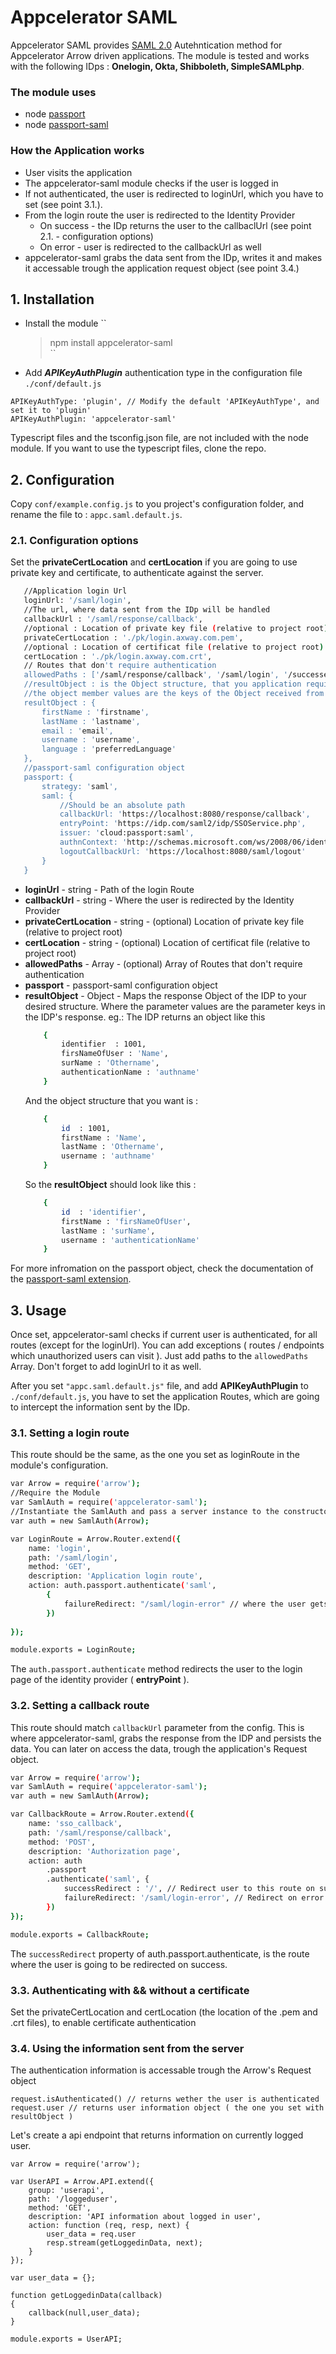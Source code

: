 # Appcelerator SAML
Appcelerator SAML provides [SAML 2.0](http://en.wikipedia.org/wiki/SAML_2.0) Autehntication method for Appcelerator Arrow driven applications. 
The module is tested and works with the following IDps : **Onelogin, Okta, Shibboleth, SimpleSAMLphp**. 

### The module uses
* node [passport](http://passportjs.org/)
* node [passport-saml](https://github.com/bergie/passport-saml)

### How the Application works

*   User visits the application
*   The appcelerator-saml module checks if the user is logged in
*   If not authenticated, the user is redirected to loginUrl, which you have to set (see point 3.1.).
*   From the login route the user is redirected to the Identity Provider
    *   On success - the IDp returns the user to the callbaclUrl (see point 2.1. - configuration options)
    *   On error - user is redirected to the callbackUrl as well
*   appcelerator-saml grabs the data sent from the IDp, writes it and makes it accessable trough the application request object (see point 3.4.)
    

## 1.   Installation
* Install the module
    ``
    > npm install appcelerator-saml       
    ``
*   Add ***APIKeyAuthPlugin*** authentication type in the configuration file `./conf/default.js`
```
APIKeyAuthType: 'plugin', // Modify the default 'APIKeyAuthType', and set it to 'plugin'
APIKeyAuthPlugin: 'appcelerator-saml' 
```

Typescript files and the tsconfig.json file, are not included with the node module.
If you want to use the typescript files, clone the repo.

## 2.  Configuration
 Copy ``conf/example.config.js`` to you project's configuration folder, and rename the file to : 
 ``appc.saml.default.js``.
### 2.1.   Configuration options
 Set  the **privateCertLocation** and **certLocation** if you are going to use private key and certificate, to authenticate against the server.
 
 ```sh
    //Application login Url
    loginUrl: '/saml/login',
    //The url, where data sent from the IDp will be handled
    callbackUrl : '/saml/response/callback',
    //optional : Location of private key file (relative to project root)
    privateCertLocation : './pk/login.axway.com.pem',
    //optional : Location of certificat file (relative to project root)
    certLocation : './pk/login.axway.com.crt',
    // Routes that don't require authentication
    allowedPaths : ['/saml/response/callback', '/saml/login', '/successed'],
    //resultObject : is the Object structure, that you application requires
    //the object member values are the keys of the Object received from the IDp 
    resultObject : {
        firstName : 'firstname',
        lastName : 'lastname',
        email : 'email',
        username : 'username',
        language : 'preferredLanguage'
    },
    //passport-saml configuration object
    passport: {
        strategy: 'saml',
        saml: {
            //Should be an absolute path
            callbackUrl: 'https://localhost:8080/response/callback',
            entryPoint: 'https://idp.com/saml2/idp/SSOService.php',
            issuer: 'cloud:passport:saml',
            authnContext: 'http://schemas.microsoft.com/ws/2008/06/identity/authenticationmethod/windows',
            logoutCallbackUrl: 'https://localhost:8080/saml/logout'
        }
    }
 ```
*   **loginUrl** - string - Path of the login Route
*   **callbackUrl** - string - Where the user is redirected by the Identity Provider
*   **privateCertLocation** - string - (optional) Location of private key file (relative to project root)  
*   **certLocation** - string - (optional) Location of certificat file (relative to project root)
*   **allowedPaths** - Array - (optional) Array of Routes that don't require authentication
*   **passport** - passport-saml configuration object
*   **resultObject** - Object - Maps the response Object of the IDP to your desired structure. Where the parameter values are the parameter keys in the IDP's response. eg.: The IDP returns an object like this 
    ```sh
        {
            identifier  : 1001,
            firsNameOfUser : 'Name',
            surName : 'Othername',
            authenticationName : 'authname'
        }
    ```
    And the object structure that you want is :
    ```sh
        {
            id  : 1001,
            firstName : 'Name',
            lastName : 'Othername',
            username : 'authname'
        }
    ```
    So the **resultObject** should look like this :
    ```sh
        {
            id  : 'identifier',
            firstName : 'firsNameOfUser',
            lastName : 'surName',
            username : 'authenticationName'
        }
    ```
    

 For more infromation on the passport object, check the documentation of the [passport-saml extension](https://github.com/bergie/passport-saml).

## 3.  Usage
 
 Once set, appcelerator-saml checks if current user is authenticated, for all routes (except for the loginUrl). You can add exceptions ( routes / endpoints which unauthorized users can visit ). Just add paths to the `allowedPaths` Array. Don't forget to add loginUrl to it as well.
 
After you set `"appc.saml.default.js"` file, and add **APIKeyAuthPlugin** to `./conf/default.js`, you have to set the application Routes, which are going to intercept the information sent by the IDp.

### 3.1.    Setting a login route
This route should be the same, as the one you set as loginRoute in the module's configuration.

```sh
var Arrow = require('arrow');
//Require the Module
var SamlAuth = require('appcelerator-saml');
//Instantiate the SamlAuth and pass a server instance to the constructor
var auth = new SamlAuth(Arrow);

var LoginRoute = Arrow.Router.extend({
    name: 'login',
    path: '/saml/login',
    method: 'GET',
    description: 'Application login route',
    action: auth.passport.authenticate('saml',
        {
            failureRedirect: "/saml/login-error" // where the user gets redirected on errror
        })
        
});

module.exports = LoginRoute;
```
The `auth.passport.authenticate` method redirects the user to the login page of the identity provider ( **entryPoint** ).

### 3.2.    Setting a callback route
This route should match `callbackUrl` parameter from the config. This is where appcelerator-saml, grabs the response from the IDP and persists the data. You can later on access the data, trough the application's Request object.

```sh
var Arrow = require('arrow');
var SamlAuth = require('appcelerator-saml');
var auth = new SamlAuth(Arrow);

var CallbackRoute = Arrow.Router.extend({
    name: 'sso_callback',
    path: '/saml/response/callback',
    method: 'POST',
    description: 'Authorization page',
    action: auth
        .passport
        .authenticate('saml', {
            successRedirect : '/', // Redirect user to this route on success
            failureRedirect: '/saml/login-error', // Redirect on error
        })
}); 

module.exports = CallbackRoute;
```
The `successRedirect` property of auth.passport.authenticate, is the route where the user is going to be redirected on success.

### 3.3.    Authenticating with && without a certificate
Set the privateCertLocation and certLocation (the location of the .pem and .crt files), to enable certificate authentication

### 3.4.    Using the information sent from the server
The authentication information is accessable trough the Arrow's Request object

    request.isAuthenticated() // returns wether the user is authenticated
    request.user // returns user information object ( the one you set with resultObject )

Let's create a api endpoint that returns information on currently logged user.

    var Arrow = require('arrow');
    
    var UserAPI = Arrow.API.extend({
    	group: 'userapi',
    	path: '/loggeduser',
    	method: 'GET',
    	description: 'API information about logged in user',
    	action: function (req, resp, next) {
            user_data = req.user
    		resp.stream(getLoggedinData, next);
    	}
    });
    
    var user_data = {};
    
    function getLoggedinData(callback)
    {
    	callback(null,user_data);
    }
    
    module.exports = UserAPI;




